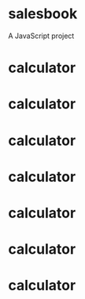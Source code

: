 # salesbook
A JavaScript project
# calculator
# calculator
# calculator
# calculator
# calculator
# calculator
# calculator
